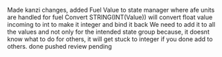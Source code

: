 Made kanzi changes, added Fuel Value to state manager where afe units are handled for fuel
Convert STRING(INT(Value))
will convert float value incoming to int to make it integer and bind it back
We need to add it to all the values and not only for the intended state group because, it doesnt know what to do for others, it will get stuck to integer if you done add to others.
done pushed
review pending